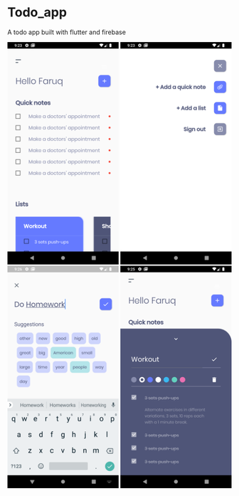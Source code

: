 # Todo_app

A todo app built with flutter and firebase
<p float= "left">
  <img src = "screenshots/first.png" width = "250" />
  <img src = "screenshots/second.png" width = "250" />
  <img src = "screenshots/third.png" width = "250" />
  <img src = "screenshots/fourth.png" width = "250" />
</p>
